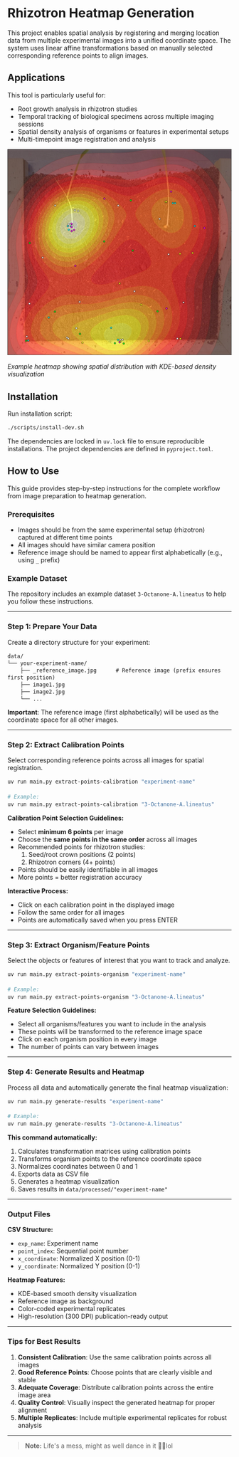# Rhizotron Heatmap Generation

This project enables spatial analysis by registering and merging location data from multiple experimental images into a unified coordinate space. The system uses linear affine transformations based on manually selected corresponding reference points to align images.

## Applications

This tool is particularly useful for:

-   Root growth analysis in rhizotron studies
-   Temporal tracking of biological specimens across multiple imaging sessions
-   Spatial density analysis of organisms or features in experimental setups
-   Multi-timepoint image registration and analysis

<img src="doc/example-image.jpg" alt="Example heatmap visualization" width="600">

_Example heatmap showing spatial distribution with KDE-based density visualization_

## Installation

Run installation script:

```bash
./scripts/install-dev.sh
```

The dependencies are locked in `uv.lock` file to ensure reproducible installations. The project dependencies are defined in `pyproject.toml`.

## How to Use

This guide provides step-by-step instructions for the complete workflow from image preparation to heatmap generation.

### Prerequisites

-   Images should be from the same experimental setup (rhizotron) captured at different time points
-   All images should have similar camera position
-   Reference image should be named to appear first alphabetically (e.g., using `_` prefix)

### Example Dataset

The repository includes an example dataset `3-Octanone-A.lineatus` to help you follow these instructions.

---

### Step 1: Prepare Your Data

Create a directory structure for your experiment:

```text
data/
└── your-experiment-name/
    ├── _reference_image.jpg      # Reference image (prefix ensures first position)
    ├── image1.jpg
    ├── image2.jpg
    └── ...
```

**Important**: The reference image (first alphabetically) will be used as the coordinate space for all other images.

---

### Step 2: Extract Calibration Points

Select corresponding reference points across all images for spatial registration.

```bash
uv run main.py extract-points-calibration "experiment-name"

# Example:
uv run main.py extract-points-calibration "3-Octanone-A.lineatus"
```

**Calibration Point Selection Guidelines:**

-   Select **minimum 6 points** per image
-   Choose the **same points in the same order** across all images
-   Recommended points for rhizotron studies:
    1. Seed/root crown positions (2 points)
    2. Rhizotron corners (4+ points)
-   Points should be easily identifiable in all images
-   More points = better registration accuracy

**Interactive Process:**

-   Click on each calibration point in the displayed image
-   Follow the same order for all images
-   Points are automatically saved when you press ENTER

---

### Step 3: Extract Organism/Feature Points

Select the objects or features of interest that you want to track and analyze.

```bash
uv run main.py extract-points-organism "experiment-name"

# Example:
uv run main.py extract-points-organism "3-Octanone-A.lineatus"
```

**Feature Selection Guidelines:**

-   Select all organisms/features you want to include in the analysis
-   These points will be transformed to the reference image space
-   Click on each organism position in every image
-   The number of points can vary between images

---

### Step 4: Generate Results and Heatmap

Process all data and automatically generate the final heatmap visualization:

```bash
uv run main.py generate-results "experiment-name"

# Example:
uv run main.py generate-results "3-Octanone-A.lineatus"
```

**This command automatically:**

1. Calculates transformation matrices using calibration points
2. Transforms organism points to the reference coordinate space
3. Normalizes coordinates between 0 and 1
4. Exports data as CSV file
5. Generates a heatmap visualization
6. Saves results in `data/processed/"experiment-name"`

---

### Output Files

**CSV Structure:**

-   `exp_name`: Experiment name
-   `point_index`: Sequential point number
-   `x_coordinate`: Normalized X position (0-1)
-   `y_coordinate`: Normalized Y position (0-1)

**Heatmap Features:**

-   KDE-based smooth density visualization
-   Reference image as background
-   Color-coded experimental replicates
-   High-resolution (300 DPI) publication-ready output

---

### Tips for Best Results

1. **Consistent Calibration**: Use the same calibration points across all images
2. **Good Reference Points**: Choose points that are clearly visible and stable
3. **Adequate Coverage**: Distribute calibration points across the entire image area
4. **Quality Control**: Visually inspect the generated heatmap for proper alignment
5. **Multiple Replicates**: Include multiple experimental replicates for robust analysis

---

> **Note:** Life's a mess, might as well dance in it 💃🕺lol
